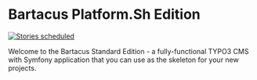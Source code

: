 Bartacus Platform.Sh Edition
============================

[![Stories scheduled](https://badge.waffle.io/Bartacus/platformsh-edition.svg?label=scheduled&title=Scheduled)](http://waffle.io/Bartacus/Bartacus)

Welcome to the Bartacus Standard Edition - a fully-functional TYPO3 CMS with
Symfony application that you can use as the skeleton for your new projects.
